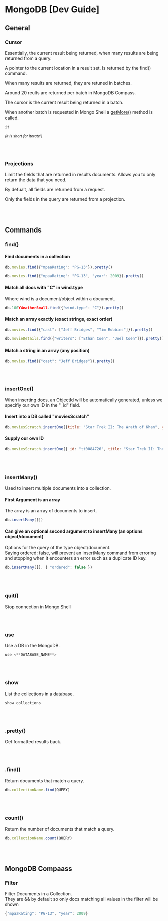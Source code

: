 # MongoDB [Dev Guide]

## General

### Cursor
Essentially, the current result being returned, when many results are being returned from a query.

A pointer to the current location in a result set. Is returned by the find() command.

When many results are returned, they are retuned in batches.

Around 20 reults are returned per batch in MongoDB Compass.

The cursor is the current result being returned in a batch.

When another batch is requested in Mongo Shell a [getMore()]([https://www.google.com](https://docs.mongodb.com/manual/reference/command/getMore/#dbcmd.getMore)) method is called.
<br>
```js
it
```
<sub>*(it is short for iterate')*</sub>

<br><br>

### Projections
Limit the fields that are returned in results documents. Allows you to only return the data that you need.

By defualt, all fields are returned from a request.

Only the fields in the query are returned from a projection.


<br><br>
## Commands

### find()

#### Find documents in a collection
```js
db.movies.find({"mpaaRating": "PG-13"}).pretty()

db.movies.find({"mpaaRating": "PG-13", "year": 2009}).pretty()
```

#### Match all docs with "C" in wind.type
Where wind is a document/object within a document.
```js
db.100YWeatherSmall.find({"wind.type": "C"}).pretty()
```

#### Match an array exactly (exact strings, exact order)
```js
db.movies.find({"cast": ["Jeff Bridges", "Tim Robbins"]}).pretty()

db.movieDetails.find({"writers": ["Ethan Coen", "Joel Coen"]}).pretty()
```


#### Match a string in an array (any position)
```js
db.movies.find({"cast": "Jeff Bridges"}).pretty()
```

<br><br>
### insertOne()
When inserting docs, an ObjectId will be automatically generated, unless we specifiy our own ID in the "_id" field.

#### Insert into a DB called "moviesScratch"
```js
db.moviesScratch.insertOne({title: "Star Trek II: The Wrath of Khan", year: 1982: imdb: "tt0084726"})
```

#### Supply our own ID
```js
db.moviesScratch.insertOne({_id: "tt0084726", title: "Star Trek II: The Wrath of Khan", year: 1982: imdb: "tt0084726"})
```

<br><br>
### insertMany()

Used to insert multiple documents into a collection.

#### First Argument is an array
The array is an array of documents to insert.
```js
db.insertMany([])
```

#### Can give an optional second argument to insertMany (an options object/document)
Options for the query of the type object/document.<br>
Saying ordered: false, will prevent an insertMany command from erroring and stopping when it encounters an error such as a duplicate ID key.
```js
db.insertMany([], { "ordered": false })
```

<br><br>
### quit()
Stop connection in Mongo Shell


<br><br>
### use
Use a DB in the MongoDB.

```js
use <**DATABASE_NAME**>
```


<br><br>
### show
List the collections in a database.
```js
show collections
```

<br><br>
### .pretty()
Get formatted results back.


<br><br>
### .find()
Return documents that match a query.
```js
db.collectionName.find(QUERY)
```

<br><br>
### count()
Return the number of documents that match a query.
```js
db.collectionName.count(QUERY)
```


<br><br>
## MongoDB Compaass

### Filter
Filter Documents in a Collection.<br>
They are && by default so only docs matching all values in the filter will be shown
```js
{"mpaaRating": "PG-13", "year": 2009}
```

